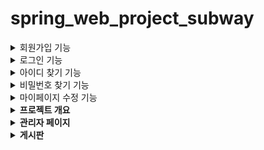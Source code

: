 # spring_web_project_subway

<details>
  <summary>회원가입 기능</summary>
  
  1. **아이디 중복 체크**
      - 아이디 입력 후 중복체크 버튼 클릭
      - ajax로 입력받은 id 데이터를 전송
      - CheckId.servlet 에서 전송 받은 아이디를 @autowired로 연결한 Signupservice의 checkId메소드에 삽입하여 중복 아이디가 있는지 확인
          - 중복 아이디가 있을 시 count = 1
          - 중복 아이디가 없을 시 count = 0
      - json으로 count 값을 Signup.js로 전송
      - json으로 받은 데이터 값 비교
          - 0일 때 : “사용가능한 아이디 입니다.” 출력
          - 1일 때 : “이미 사용중인 아이디입니다.”출력
      - 중복된 아이디로 회원가입 진행 시 회원가입 안되게 설정
  2. **비밀번호 일치 확인**
      - 비밀번호 입력창과 비밀번호 확인 입력창에 입력한 값을 Signup.js에서 비교
          - 입력 값이 다를 때 : “비밀번호 불일치” 출력
          - 입력 값이 같을 때 : “비밀번호 일치” 출력
  3. **주소 입력**
      - 우편번호 찾기 버튼 클릭
      - 다음(Daum) 우편번호 서비스를 사용하여 우편번호, 주소를 Signup.jsp에 출력
  4. **생년월일 입력**
      - 선택한 년, 월을 이용하여 윤년을 계산
          - 년, 월에 따라 2월의 일수가 28일 또는 29일로 출력되도록 설정
  5. **이메일 입력**
      - 이메일 입력 후 인증번호 발송버튼 클릭
          - 데이터베이스에 저장 된 이메일일 때 : 이메일이 전송되지 않으며, “이미 사용중인 이메일 입니다.” 출력
          - 데이터베이스에 저장되지 않은 이메일일 때 : 이메일이 전송되며, “이메일을 성공적으로 전송하였습니다.” 출력
          - 어떠한 이유로 문제가 생겼을 때 : “이메일 전송에 실패하였습니다.” 출력
      - 4자리의 확인코드를 랜덤으로 생성 후 session에 저장
      - 확인코드를 이메일로 전송
  6. **이메일 확인 코드 입력**
      - 입력 받은 이메일 확인 코드를 EmailCheckCode.servlet으로 전송
      - 입력 받은 이메일 확인 코드를 session에 저장된 확인코드와 비교
          - 입력 받은 값이 session에 저장된 확인코드와 같을 때 : json으로 “true” 전송
          - 입력 받은 값이 session에 저장된 확인코드와 다를 때 : json으로 “false” 전송
      - json으로 받은 데이터 값을 확인
          - 데이터 값이 “true” 일 때 : "인증 되었습니다.”를 Signup.jsp에 출력
          - 데이터 값이 “false” 일 때 : "인증번호를 다시 확인해주세요.”를 Signup.jsp에 출력
  7. **유효성 검사**
      - 유효성 검사가 다 확인되어야 회원가입 진행
          - 아이디 중복 검사가 진행 되어야 함
          - 이메일 인증이 진행 되어야 함
          - 이메일 확인 코드가 인증 되어야 함
          - ID는 영어 소문자와 숫자만 사용 가능하며, 최대 15자까지 입력 가능
          - PW는 영어, 숫자, 특수문자만 사용 가능하며, 8자부터 15자까지 입력 가능
          - 이름은 한글 또는 영어만 사용 가능하며, 최대 10자까지 입력 가능
          - 주소 관련 필드는 모두 입력되어야 함
          - 전화번호는 숫자만 입력 가능하며, 각각 4자리여야 함
</details>

<details>
  <summary>로그인 기능</summary>
  
  1. **아이디, 비밀번호 입력 후 로그인 버튼 클릭**
      - ajax 입력받은 pw 데이터를 전송
      - Checkpw.servlet 에서 전송 받은 아이디를 @autowired로 연결한 Signupservice의 checkpw메소드에 삽입하여입력한 pw의 아이디 데이터를 찾음
      - json으로 찾은 id 데이터를 Login.js로 전송
      - json으로 받은 id 데이터를 입력받은 id 데이터와 비교
          - json으로 받은 id 데이터와 입력받은 id 데이터가 같을 때 : 로그인 성공, index.jsp로 이동
          - json으로 받은 id 데이터와 입력받은 id 데이터가 다를 때 : “비밀번호가 일치하지 않습니다.” 출력
          - 입력 받은 id 데이터가 회원탈퇴된 id 일 때 : “탈퇴한 아이디 입니다. 회원가입을 진행해주세요.” 출력
</details>
<details>
  <summary>아이디 찾기 기능</summary>
  
  1. **이름, 생년월일, 이메일을 입력 후 아이디찾기 버튼 클릭**
  2. **ajax로 입력받은 이름,생년월일,이메일 데이터를 전송**
  3. **FindId.servlet 에서 전송 받은 데이터들을 @autowired로 연결한 Signupservice의 checkIdInfo메소드에 삽입하여 존재하는 회원 정보인지 확인**
      - 존재하는 회원 정보일 때 : count = 1
      - 존재하지 않는 회원 정보일 때 : count = 2
  4. **json으로 count값을 전송**
  5. **전송 받은 데이터 값을 비교**
      - 0일 때 : “회원 정보가 없습니다. 회원가입을 진행해주세요.” 출력
      - 1일 때 : 입력한 이메일로 아이디 정보 전송 및 "이메일을 성공적으로 전송했습니다.” 출력
      - 어떠한 이유로 문제가 생겼을 때 : “이메일 전송에 실패하였습니다.” 출력
  6. **이메일이 정상적으로 전송 되었다면 로그인 화면으로 이동**
</details>

<details>
  <summary>비밀번호 찾기 기능</summary>
  
  1. **아이디, 이름, 생년월일, 이메일을 입력 후 아이디찾기 버튼 클릭**
  2. **ajax로 입력받은 아이디, 이름,생년월일,이메일 데이터를 전송**
  3. **FindPw.servlet 에서 전송 받은 데이터들을 @autowired로 연결한 Signupservice의 checkPwInfo메소드에 삽입하여 존재하는 회원 정보인지 확인**
      - 존재하는 회원 정보일 때 : count = 1
      - 존재하지 않는 회원 정보일 때 : count = 2
  4. **json으로 count값을 전송**
  5. **전송 받은 데이터 값을 비교**
      - 0일 때 : “회원 정보가 없습니다. 회원가입을 진행해주세요.” 출력
      - 1일 때 : 입력한 이메일로 비밀번호 정보 전송 및 "이메일을 성공적으로 전송했습니다.” 출력
      - 어떠한 이유로 문제가 생겼을 때 : “이메일 전송에 실패하였습니다.” 출력
  6. **이메일이 정상적으로 전송 되었다면 로그인 화면으로 이동**
</details>

<details>
  <summary>마이페이지 수정 기능</summary>
  
  1. **로그인 하면서 session에 저장한 회원정보를 아이디를 사용하여 회원 정보를 dto에 담음**
  2. **마이페이지에 dto에 담은 정보들 출력**
  3. **비밀번호 수정**
      1. 현재 비밀번호를 입력
      2. 비밀번호 확인 버튼을 클릭
      3. dto에서 불러와 hidden으로 숨겨놓은 비밀번호 값과 입력한 비밀번호 값을 비교
          - 두 값이 같을 때 : "비밀번호가 맞습니다. 비밀번호 수정을 진행하세요.” 출력 및 비밀번호 수정 폼 출력
          - 두 값이 다를 때 : "비밀번호가 아닙니다. 다시 입력해주세요.” 출력
  4. **주소 수정**
      1. 우편번호 찾기 버튼 클릭
      2. 다음(Daum) 우편번호 서비스를 사용하여 우편번호, 주소를 MyPage.jsp에 출력
  5. **유효성 검사**
      - 유효성 검사가 다 확인되어야 회원가입 진행
          - PW는 영어, 숫자, 특수문자만 사용 가능하며, 8자부터 15자까지 입력 가능
          - 주소 관련 필드는 모두 입력되어야 함
</details>

<details>
  <summary><strong>프로젝트 개요</strong></summary>

JSP에서 구현된 프로젝트를 SPRING으로 변환하는 작업을 수행하였습니다. 이를 위해 서블릿을 사용하기 위해 Gson을 dependency에 추가하고, `@ServletComponentScan` 어노테이션을 main의 Application 클래스에 추가했습니다.

</details>

<details>
  <summary><strong>관리자 페이지</strong></summary>

### 로그인
1. 아이디가 정규식에 맞는지 확인합니다.
2. 아이디가 정규식에 맞을 경우 ajax를 통해 아이디와 비밀번호를 서블릿으로 전송합니다.
3. 서블릿에서 받아온 아이디와 비밀번호가 DB에서 불러온 아이디, 비밀번호와 일치하는지 확인 후 로그인을 처리합니다.

### 매출 현황
1. chart.js를 이용하여 차트를 구현합니다.
2. 차트의 데이터를 ajax를 통해 JSON 형식으로 받아옵니다.
3. 받아온 데이터를 ArrayList로 만들어서 차트의 데이터 부분에 넣어줍니다.

### 일일 매출 현황 (Line Chart와 Pie Chart)
1. 시작 날짜와 마지막 날짜를 설정하여 차트를 확인할 수 있도록 구현합니다.
2. 시작 날짜와 마지막 날짜를 클릭하면 달력이 나타납니다.
3. 달력은 API를 통해 구현됩니다.

### 상품 리스트
1. 페이징 기능을 구현합니다. (ajax - 서블릿)
2. DB에서 데이터를 가져올 때 limit과 offset을 사용합니다.
3. 서블릿에서 총 상품 개수(listCount), limit, offset, 현재 페이지(buttonNum), 페이지 개수(buttonCount)를 변수로 설정합니다.
4. limit은 페이지에 보여줄 상품의 개수로 설정됩니다. (5로 설정)
5. offset은 해당 페이지의 시작 상품으로 ((페이지-1)*limit으로 설정됩니다.
6. 페이지는 버튼을 클릭했을 때 버튼의 값을 ajax를 통해 받아옵니다.
7. 페이지 개수는 DB에서 총 상품 개수를 가져온 후 limit으로 나눈 뒤 올림을 취하여 설정됩니다.
8. 검색 기능을 구현합니다. (ajax - 서블릿)
9. 제품명 검색에서 한글과 영문 모두 검색 가능합니다.

### 새 상품 등록과 수정
1. 정규식을 이용하여 형식에 맞는 데이터만 입력 가능합니다.
2. 이미지 파일 업로드 기능을 구현합니다.
3. 이미지 파일을 선택하면 미리보기가 나타납니다.

### 회원정보 조회
1. 탈퇴 회원만 조회되며, 가입 순서대로 정렬되는 기능을 구현합니다.

</details>

<details>
  <summary><strong>게시판</strong></summary>

### 게시판 기능
1. DB에서 데이터를 가져와서 보여줍니다.
2. 글 제목과 작성자로 검색 기능을 구현합니다.
3. 글 등록 버튼을 누를 시 게시물을 작성할 수 있습니다.
4. 게시물의 제목을 클릭하면 게시물을 확인할 수 있으며, 작성자와 로그인 아이디가 동일할 경우 수정이 가능합니다. (삭제도 가능합니다)
5. 게시물에는 댓글 기능이 있습니다. (대댓글 포함)
6. 댓글과 대댓글을 구현하기 위해 DB comment 테이블의 열을 추가합니다.
7. 댓글 작성자와 로그인 아이디가 동일할 경우 수정과 삭제가 가능합니다.
8. 삭제 시 "삭제되었습니다."라는 메시지가 출력됩니다. (DB에서는 삭제되지 않습니다)

</details>

